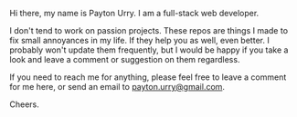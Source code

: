 Hi there, my name is Payton Urry. I am a full-stack web developer.

I don't tend to work on passion projects. These repos are things I made to fix small annoyances in my life. If they help you as well, even better.
I probably won't update them frequently, but I would be happy if you take a look and leave a comment or suggestion on them regardless.

If you need to reach me for anything, please feel free to leave a comment for me here, or send an email to payton.urry@gmail.com.

Cheers.
